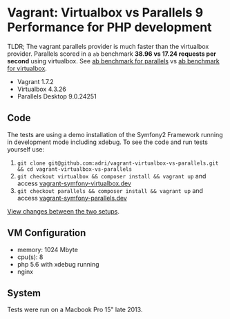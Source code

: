 Vagrant: Virtualbox vs Parallels 9 Performance for PHP development
===================================================================

TLDR; The vagrant parallels provider is much faster than the virtualbox provider.
Parallels scored in a `ab` benchmark **38.96 vs 17.24 requests per second** using virtualbox.
See [ab benchmark for parallels](https://github.com/adri/vagrant-virtualbox-vs-parallels/blob/comparison/ab_parallels.txt) 
vs [ab benchmark for virtualbox](https://github.com/adri/vagrant-virtualbox-vs-parallels/blob/comparison/ab_virtualbox.txt).

 * Vagrant 1.7.2
 * Virtualbox 4.3.26
 * Parallels Desktop 9.0.24251

## Code

The tests are using a demo installation of the Symfony2 Framework running in development mode including xdebug.
To see the code and run tests yourself use:

 1. `git clone git@github.com:adri/vagrant-virtualbox-vs-parallels.git && cd vagrant-virtualbox-vs-parallels`
 2. `git checkout virtualbox && composer install && vagrant up` and access [vagrant-symfony-virtualbox.dev](http://vagrant-symfony-virtualbox.dev)
 3. `git checkout parallels && composer install && vagrant up` and access [vagrant-symfony-parallels.dev](http://vagrant-symfony-parallels.dev)

[View changes between the two setups](https://github.com/adri/vagrant-virtualbox-vs-parallels/compare/virtualbox...parallels).

## VM Configuration

 - memory: 1024 Mbyte
 - cpu(s): 8
 - php 5.6 with xdebug running
 - nginx

## System

Tests were run on a Macbook Pro 15" late 2013.
